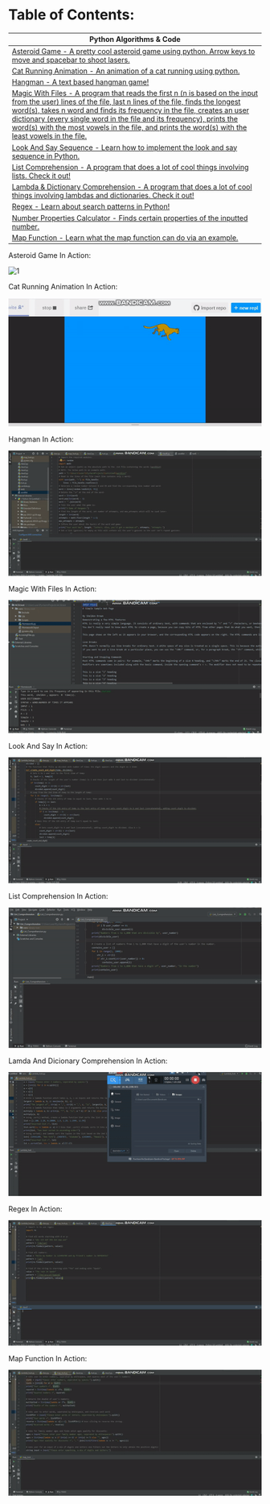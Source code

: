 # Table of Contents:
| Python Algorithms & Code
| -------------------------
| [Asteroid Game - A pretty cool asteroid game using python. Arrow keys to move and spacebar to shoot lasers.](https://github.com/BOLTZZ/Asteroid-Game)
| [Cat Running Animation - An animation of a cat running using python.](https://github.com/BOLTZZ/Cat-Running-Animation/tree/master)
| [Hangman - A text based hangman game!](https://github.com/BOLTZZ/Python/blob/master/Python%20Algorithms%20%26%20Code/Hangman%20Game.md)
| [Magic With Files - A program that reads the first n (n is based on the input from the user) lines of the file, last n lines of the file, finds the longest word(s), takes n word and finds its frequency in the file, creates an user dictionary (every single word in the file and its frequency), prints the word(s) with the most vowels in the file, and prints the word(s) with the least vowels in the file.](https://github.com/BOLTZZ/Python/tree/master/Python%20Algorithms%20%26%20Code/Magic%20With%20Files)
| [Look And Say Sequence - Learn how to implement the look and say sequence in Python.](https://github.com/BOLTZZ/Python/blob/master/Python%20Algorithms%20%26%20Code/Look%20And%20Say.md)
| [List Comprehension - A program that does a lot of cool things involving lists. Check it out!](https://github.com/BOLTZZ/Python/tree/master/Python%20Algorithms%20%26%20Code/List%20Comprehension)
| [Lambda & Dictionary Comprehension - A program that does a lot of cool things involving lambdas and dictionaries. Check it out!](https://github.com/BOLTZZ/Python/blob/master/Python%20Algorithms%20%26%20Code/Lambda%20%26%20Dict%20Comprehension.md)
| [Regex - Learn about search patterns in Python!](https://github.com/BOLTZZ/Python/blob/master/Python%20Algorithms%20%26%20Code/Regex.md)
| [Number Properties Calculator - Finds certain properties of the inputted number.](https://github.com/BOLTZZ/Number-Properties)
| [Map Function - Learn what the map function can do via an example.](https://github.com/BOLTZZ/Python/blob/master/Python%20Algorithms%20%26%20Code/Map%20Function.md)

Asteroid Game In Action:

![1](https://github.com/BOLTZZ/Asteroid-Game/blob/master/final_vers.gif)

Cat Running Animation In Action:

![2](https://github.com/BOLTZZ/Cat-Running-Animation/blob/master/ezgif.com-video-to-gif.gif)

Hangman In Action:

![3](https://github.com/BOLTZZ/Python/blob/master/Extra%20Images%26Gifs/hangman%20game.gif)

Magic With Files In Action:

![4](https://github.com/BOLTZZ/Python/blob/master/Python%20Algorithms%20%26%20Code/Magic%20With%20Files/Magic_File_Showcase.gif)

Look And Say In Action:

![5](https://github.com/BOLTZZ/Python/blob/master/Extra%20Images%26Gifs/look%20and%20say.gif)

List Comprehension In Action:

![6](https://github.com/BOLTZZ/Python/blob/master/Python%20Algorithms%20%26%20Code/List%20Comprehension/list_comprehension.gif)

Lamda And Dicionary Comprehension In Action:

![7](https://github.com/BOLTZZ/Python/blob/master/Python%20Algorithms%20%26%20Code/List%20Comprehension/lambda_dict.gif)

Regex In Action:

![8](https://github.com/BOLTZZ/Python/blob/master/Extra%20Images%26Gifs/regex.gif)

Map Function In Action:

![9](https://github.com/BOLTZZ/Python/blob/master/Extra%20Images%26Gifs/map_example.gif)
